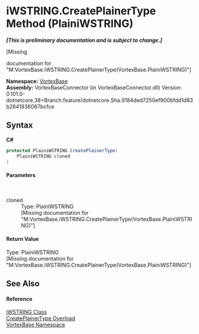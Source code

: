 # iWSTRING.CreatePlainerType Method (PlainiWSTRING)
 _**\[This is preliminary documentation and is subject to change.\]**_

\[Missing <summary> documentation for "M:VortexBase.iWSTRING.CreatePlainerType(VortexBase.PlainiWSTRING)"\]

**Namespace:**&nbsp;<a href="N_VortexBase.md">VortexBase</a><br />**Assembly:**&nbsp;VortexBaseConnector (in VortexBaseConnector.dll) Version: 0.101.0-dotnetcore.38+Branch.feature/dotnetcore.Sha.9184ded7250ef900bfdd1d83b2841836087bcfce

## Syntax

**C#**<br />
``` C#
protected PlainiWSTRING CreatePlainerType(
	PlainiWSTRING cloned
)
```


#### Parameters
&nbsp;<dl><dt>cloned</dt><dd>Type: PlainiWSTRING<br />\[Missing <param name="cloned"/> documentation for "M:VortexBase.iWSTRING.CreatePlainerType(VortexBase.PlainiWSTRING)"\]</dd></dl>

#### Return Value
Type: PlainiWSTRING<br />\[Missing <returns> documentation for "M:VortexBase.iWSTRING.CreatePlainerType(VortexBase.PlainiWSTRING)"\]

## See Also


#### Reference
<a href="T_VortexBase_iWSTRING.md">iWSTRING Class</a><br /><a href="Overload_VortexBase_iWSTRING_CreatePlainerType.md">CreatePlainerType Overload</a><br /><a href="N_VortexBase.md">VortexBase Namespace</a><br />